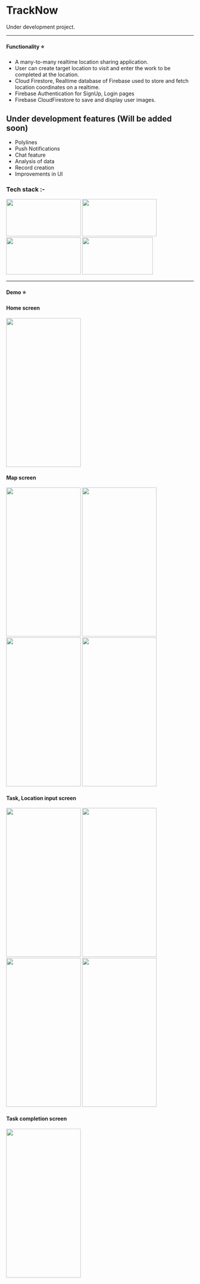 # TrackNow

Under development project. 

______________________________________
#### Functionality ⭐
- A many-to-many realtime location sharing application.
- User can create target location to visit and enter the work to be completed at the location.
- Cloud Firestore, Realtime database of Firebase used to store and fetch location coordinates on a realtime.
- Firebase Authentication for SignUp, Login pages
- Firebase CloudFirestore to save and display user images.

## Under development features (Will be added soon)
- Polylines
- Push Notifications
- Chat feature
- Analysis of data
- Record creation
- Improvements in UI


### Tech stack :-
<img src="https://github.com/KarthikPrabhu23/HeyConvo/assets/85951820/3b6eaefe-46e4-4ebc-8b6a-d0d5d01dc5ba" width="200" height="100" />
<img src="https://github.com/KarthikPrabhu23/OTP_Flutter/assets/85951820/912f3bd9-d435-40e6-aa8b-4dd8e2470554" width="200" height="100" />
<img src="https://github.com/KarthikPrabhu23/OTP_Flutter/assets/85951820/bbe9368f-d2b7-4252-9f12-3e922096361c" width="200" height="100" />
<img src="https://github.com/KarthikPrabhu23/HeyConvo/assets/85951820/0655fd19-6288-497d-a427-9e4c7df4cbbc" width="190" height="100" />

 ______________________________________
#### Demo ⭐


#### Home screen

<img src="https://github.com/KarthikPrabhu23/TrackNow/assets/85951820/db46f89f-2f55-42ad-be03-e270af2bccf8" width="200" height="400" />

#### Map screen

<img src="https://github.com/KarthikPrabhu23/TrackNow/assets/85951820/6fcf01da-49fc-4db3-b393-45af4809dd19" width="200" height="400" />
<img src="https://github.com/KarthikPrabhu23/TrackNow/assets/85951820/d1f49324-1291-44bd-a7bb-092366d89b50" width="200" height="400" />
<img src="https://github.com/KarthikPrabhu23/TrackNow/assets/85951820/a692f9b1-63e7-492c-be74-e5c6a77153cb" width="200" height="400" />
<img src="https://github.com/KarthikPrabhu23/TrackNow/assets/85951820/fb3bef5f-f8b8-4c3e-8257-d2c17ccb4950" width="200" height="400" />

#### Task, Location input screen

<img src="https://github.com/KarthikPrabhu23/TrackNow/assets/85951820/c3db195d-937d-473d-950f-e1a5cba460c6" width="200" height="400" />
<img src="https://github.com/KarthikPrabhu23/TrackNow/assets/85951820/a0fdc601-c678-49aa-bada-0003bede0cdb" width="200" height="400" />
<img src="https://github.com/KarthikPrabhu23/TrackNow/assets/85951820/90307133-a210-461b-a246-3224268b9efd" width="200" height="400" />
<img src="https://github.com/KarthikPrabhu23/TrackNow/assets/85951820/382b38ae-79b6-47e0-a675-38cbbf2ee32d" width="200" height="400" />


#### Task completion screen
<img src="https://github.com/KarthikPrabhu23/TrackNow/assets/85951820/0763d0b7-dc7c-432b-a90a-9b0bb66b96d4" width="200" height="400" />

